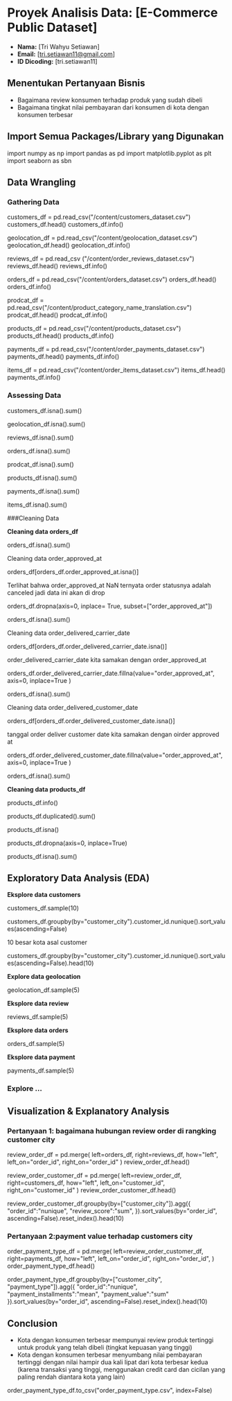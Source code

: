 # Proyek Analisis Data: [E-Commerce Public Dataset]
- **Nama:** [Tri Wahyu Setiawan]
- **Email:** [tri.setiawan11@gmail.com]
- **ID Dicoding:** [tri.setiawan11]

## Menentukan Pertanyaan Bisnis

- Bagaimana review konsumen terhadap produk yang sudah dibeli
- Bagaimana tingkat nilai pembayaran dari konsumen di kota dengan konsumen terbesar

## Import Semua Packages/Library yang Digunakan

import numpy as np
import pandas as pd
import matplotlib.pyplot as plt
import seaborn as sbn

## Data Wrangling

### Gathering Data

customers_df = pd.read_csv("/content/customers_dataset.csv")
customers_df.head()
customers_df.info()

geolocation_df = pd.read_csv("/content/geolocation_dataset.csv")
geolocation_df.head()
geolocation_df.info()

reviews_df = pd.read_csv ("/content/order_reviews_dataset.csv")
reviews_df.head()
reviews_df.info()

orders_df = pd.read_csv("/content/orders_dataset.csv")
orders_df.head()
orders_df.info()

prodcat_df = pd.read_csv("/content/product_category_name_translation.csv")
prodcat_df.head()
prodcat_df.info()

products_df = pd.read_csv("/content/products_dataset.csv")
products_df.head()
products_df.info()

payments_df = pd.read_csv("/content/order_payments_dataset.csv")
payments_df.head()
payments_df.info()

items_df = pd.read_csv("/content/order_items_dataset.csv")
items_df.head()
payments_df.info()

### Assessing Data

customers_df.isna().sum()

geolocation_df.isna().sum()

reviews_df.isna().sum()

orders_df.isna().sum()

prodcat_df.isna().sum()

products_df.isna().sum()

payments_df.isna().sum()

items_df.isna().sum()

###Cleaning Data

**Cleaning data orders_df**

orders_df.isna().sum()

Cleaning data order_approved_at

orders_df[orders_df.order_approved_at.isna()]

Terlihat bahwa order_approved_at NaN ternyata order statusnya adalah canceled jadi data ini akan di drop

orders_df.dropna(axis=0, inplace= True, subset=["order_approved_at"])


orders_df.isna().sum()

Cleaning data order_delivered_carrier_date

orders_df[orders_df.order_delivered_carrier_date.isna()]

order_delivered_carrier_date kita samakan dengan order_approved_at

orders_df.order_delivered_carrier_date.fillna(value="order_approved_at", axis=0, inplace=True )

orders_df.isna().sum()

Cleaning data order_delivered_customer_date

orders_df[orders_df.order_delivered_customer_date.isna()]


tanggal order deliver customer date kita samakan dengan oirder approved at

orders_df.order_delivered_customer_date.fillna(value="order_approved_at", axis=0, inplace=True )

orders_df.isna().sum()

**Cleaning data products_df**

products_df.info()

products_df.duplicated().sum()

products_df.isna()

products_df.dropna(axis=0, inplace=True)

products_df.isna().sum()

## Exploratory Data Analysis (EDA)

**Eksplore data customers**

customers_df.sample(10)

customers_df.groupby(by="customer_city").customer_id.nunique().sort_values(ascending=False)

10 besar kota asal customer

customers_df.groupby(by="customer_city").customer_id.nunique().sort_values(ascending=False).head(10)

**Explore data geolocation**

geolocation_df.sample(5)

**Eksplore data review**

reviews_df.sample(5)

**Eksplore data orders**

orders_df.sample(5)

**Eksplore data payment**

payments_df.sample(5)

### Explore ...



## Visualization & Explanatory Analysis

### Pertanyaan 1: bagaimana hubungan review order di rangking customer city

review_order_df = pd.merge(
    left=orders_df,
    right=reviews_df,
    how="left",
    left_on="order_id",
    right_on="order_id"
)
review_order_df.head()

review_order_customer_df = pd.merge(
    left=review_order_df,
    right=customers_df,
    how="left",
    left_on="customer_id",
    right_on="customer_id"
)
review_order_customer_df.head()

review_order_customer_df.groupby(by=["customer_city"]).agg({
    "order_id":"nunique",
    "review_score":"sum",
}).sort_values(by="order_id", ascending=False).reset_index().head(10)

### Pertanyaan 2:payment value terhadap customers city

order_payment_type_df = pd.merge(
    left=review_order_customer_df,
    right=payments_df,
    how="left",
    left_on="order_id",
    right_on="order_id",
)
order_payment_type_df.head()

order_payment_type_df.groupby(by=["customer_city", "payment_type"]).agg({
    "order_id":"nunique",
    "payment_installments":"mean",
    "payment_value":"sum"
}).sort_values(by="order_id", ascending=False).reset_index().head(10)

## Conclusion

- Kota dengan konsumen terbesar mempunyai review produk tertinggi untuk produk yang telah dibeli (tingkat kepuasan yang tinggi)
- Kota dengan konsumen terbesar menyumbang nilai pembayaran tertinggi dengan nilai hampir dua kali lipat dari kota terbesar kedua (karena transaksi yang tinggi, menggunakan credit card dan cicilan yang paling rendah diantara kota yang lain)

order_payment_type_df.to_csv("order_payment_type.csv", index=False)
